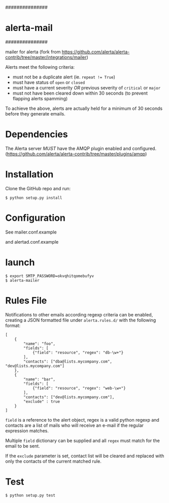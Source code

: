 ###############
# alerta-mail #                                                                                                                                                                                                                                
###############


mailer for alerta (fork from https://github.com/alerta/alerta-contrib/tree/master/integrations/mailer) 



Alerts meet the following criteria:

  * must not be a duplicate alert (ie. ``repeat != True``)
  * must have status of ``open`` or ``closed``
  * must have a current severity *OR* previous severity of ``critical`` or ``major``
  * must not have been cleared down within 30 seconds (to prevent flapping alerts spamming)

To achieve the above, alerts are actually held for a minimum of 30 seconds
before they generate emails.

# Dependencies

The Alerta server *MUST* have the AMQP plugin enabled and configured.
(https://github.com/alerta/alerta-contrib/tree/master/plugins/amqp)

# Installation

Clone the GitHub repo and run:

    $ python setup.py install

# Configuration

See mailer.conf.example

and alertad.conf.example

# launch


    $ export SMTP_PASSWORD=okvqhitqomebufyv
    $ alerta-mailer


# Rules File

Notifications to other emails according regexp criteria can be enabled,
creating a JSON formatted file under ```alerta.rules.d/``` with the
following format:

```
[
    {
        "name": "foo",
        "fields": [
            {"field": "resource", "regex": "db-\w+"}
        ],
        "contacts": ["dba@lists.mycompany.com", "dev@lists.mycompany.com"]
    },
    {
        "name": "bar",
        "fields": [
            {"field": "resource", "regex": "web-\w+"}
        ],
        "contacts": ["dev@lists.mycompany.com"],
        "exclude" : true
    }
]
```

``field`` is a reference to the alert object, regex is a valid python
regexp and contacts are a list of mails who will receive an e-mail if
the regular expression matches.

Multiple ``field`` dictionary can be supplied and all ``regex`` must
match for the email to be sent.

If the ``exclude`` parameter is set, contact list will be cleared and
replaced with only the contacts of the current matched rule.

# Test

    $ python setup.py test
